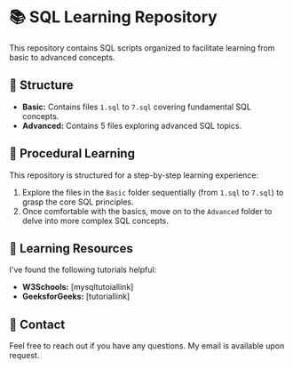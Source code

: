 # 📚 SQL Learning Repository

This repository contains SQL scripts organized to facilitate learning from basic to advanced concepts.

## 📂 Structure

* **Basic:** Contains files `1.sql` to `7.sql` covering fundamental SQL concepts.
* **Advanced:** Contains 5 files exploring advanced SQL topics.

## 🚀 Procedural Learning

This repository is structured for a step-by-step learning experience:

1.  Explore the files in the `Basic` folder sequentially (from `1.sql` to `7.sql`) to grasp the core SQL principles.
2.  Once comfortable with the basics, move on to the `Advanced` folder to delve into more complex SQL concepts.

## 🔗 Learning Resources

I've found the following tutorials helpful:

* **W3Schools:** [mysqltutoiallink]
* **GeeksforGeeks:** [tutoriallink]

## 📧 Contact

Feel free to reach out if you have any questions. My email is available upon request.